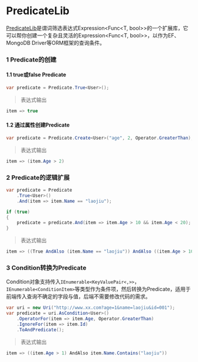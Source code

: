 # PredicateLib
[PredicateLib](https://github.com/xljiulang/PredicateLib)是谓词筛选表达式Expression&lt;Func&lt;T, bool>>的一个扩展库，它可以帮你创建一个复杂且灵活的Expression&lt;Func&lt;T, bool>>，以作为EF、MongoDB Driver等ORM框架的查询条件。

### 1 Predicate的创建
#### 1.1 true或false Predicate
```c#
var predicate = Predicate.True<User>();
```
> 表达式输出

```c#
item => true
```

#### 1.2 通过属性创建Predicate
```c#
var predicate = Predicate.Create<User>("age", 2, Operator.GreaterThan);
```

> 表达式输出

```c#
item => (item.Age > 2)
```


### 2 Predicate的逻辑扩展
```c#
var predicate = Predicate
    .True<User>()
    .And(item => item.Name == "laojiu");

if (true)
{
    predicate = predicate.And(item => item.Age > 10 && item.Age < 20);
}
```
> 表达式输出

```c#
item => ((True AndAlso (item.Name == "laojiu")) AndAlso ((item.Age > 10) AndAlso (item.Age < 20)))
```


### 3 Condition转换为Predicate
Condition对象支持传入`IEnumerable<KeyValuePair<,>>`，`IEnumerable<ConditionItem>`等类型作为条件项，然后转换为Predicate，适用于前端传入查询不确定的字段与值，后端不需要修改代码的需求。

```c#
var uri = new Uri("http://www.xx.com?age=1&name=laojiu&id=001");
var predicate = uri.AsCondition<User>()
    .OperatorFor(item => item.Age, Operator.GreaterThan)
    .IgnoreFor(item => item.Id)
    .ToAndPredicate();  
```
> 表达式输出

```c#
item => ((item.Age > 1) AndAlso item.Name.Contains("laojiu"))
```

